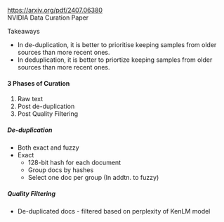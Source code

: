 https://arxiv.org/pdf/2407.06380  
NVIDIA Data Curation Paper

Takeaways
- In de-duplication, it is better to prioritise keeping samples from older sources than more recent ones.
- In deduplication, it is better to priortize keeping samples from older sources than more recent ones.
#### 3 Phases of Curation
1. Raw text
2. Post de-duplication
3. Post Quality Filtering

##### De-duplication
- Both exact and fuzzy 
- Exact
	- 128-bit hash for each document
	- Group docs by hashes
	- Select one doc per group (In addtn. to fuzzy)

##### Quality Filtering
- De-duplicated docs - filtered based on perplexity of KenLM model
